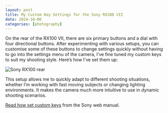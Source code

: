 ```yaml
---
layout: post
title: My Custom Key Settings for the Sony RX100 VII
date: 2024-10-06
categories: [photography]
---
```


On the rear of the RX100 VII, there are six primary buttons and a dial with four directional buttons. After experimenting with various setups, you can customise some of these buttons to change settings quickly without having to go into the settings menu of the camera, I’ve fine tuned my custom keys to suit my shooting style. Here’s how I’ve set them up:

![Sony RX100 rear](https://ik.imagekit.io/1wh3oo1zp/rx100-custom-keys_FbiodF95W)

This setup allows me to quickly adapt to different shooting situations, whether I’m working with fast moving subjects or changing lighting environments. It makes the camera much more intuitive to use in dynamic shooting scenarios.

[Read how set custom keys](https://helpguide.sony.net/dsc/1920/v1/en/contents/TP0001552923.html?search=custom%20key) from the Sony web manual.





